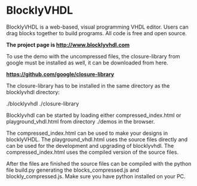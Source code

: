 # BlocklyVHDL

BlocklyVHDL is a web-based, visual programming VHDL editor.  Users can drag
blocks together to build programs.  All code is free and open source.

**The project page is http://www.blocklyvhdl.com**

To use the demo with the uncompressed files, the closure-library from google 
must be installed as well, it can be downloaded from here.

**https://github.com/google/closure-library**

The closure-library has to be installed in the same directory as the 
blocklyvhdl directory:

./blocklyvhdl
./closure-library

Blocklyvhdl can be started by loading either compressed_index.html or 
playground_vhdl.html from directory ./demos in the browser.

The compressed_index.html can be used to make your designs in blocklyVHDL.
The playground_vhdl.html uses the source files directly and can be used for 
the development and upgrading of blocklyvhdl. The compressed_index.html uses 
the compiled version of the source files.

After the files are finished the source files can be compiled with the python file 
build.py generating the blocks_compressed.js and blockly_compressed.js.
Make sure you have python installed on your PC.
